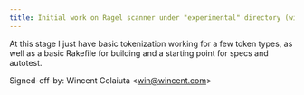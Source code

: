 ```yaml
---
title: Initial work on Ragel scanner under "experimental" directory (wikitext, ac00f85)
---
```


At this stage I just have basic tokenization working for a few token types, as well as a basic Rakefile for building and a starting point for specs and autotest.

Signed-off-by: Wincent Colaiuta &lt;win@wincent.com&gt;
